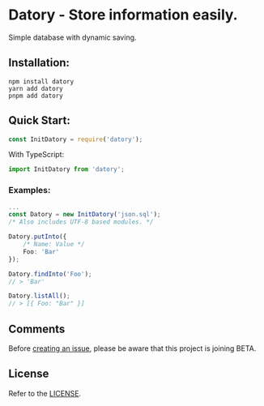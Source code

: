 # Datory - Store information easily.

Simple database with dynamic saving.

## Installation:

```sh-session
npm install datory
yarn add datory
pnpm add datory
```

## Quick Start:

```js
const InitDatory = require('datory');
```

<p>With TypeScript:</p>

```ts
import InitDatory from 'datory';
```

### Examples:

```ts
...
const Datory = new InitDatory('json.sql');
/* Also includes UTF-8 based modules. */

Datory.putInto({
    /* Name: Value */
    Foo: 'Bar'
});

Datory.findInto('Foo');
// > 'Bar'

Datory.listAll();
// > [{ Foo: "Bar" }]
```

## Comments
Before [creating an issue](), please be aware that this project is joining BETA.

## License

Refer to the [LICENSE](LICENSE).